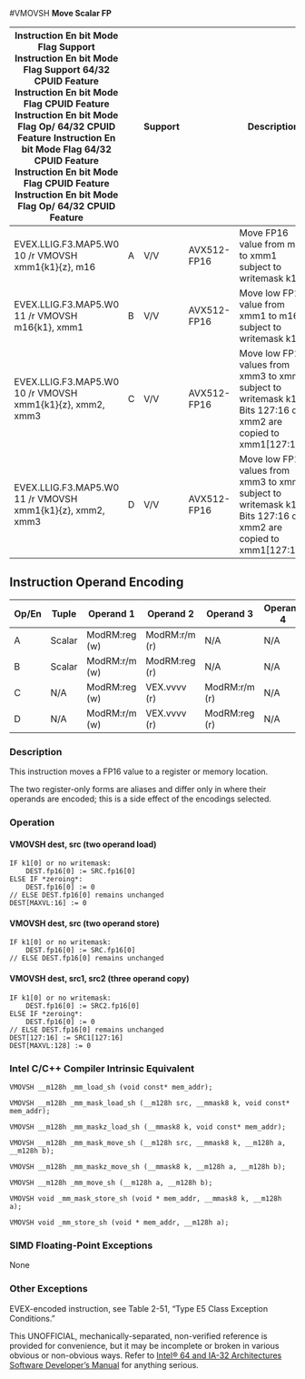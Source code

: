 #VMOVSH
**Move Scalar FP**

| Instruction En bit Mode Flag Support Instruction En bit Mode Flag Support 64/32 CPUID Feature Instruction En bit Mode Flag CPUID Feature Instruction En bit Mode Flag Op/ 64/32 CPUID Feature Instruction En bit Mode Flag 64/32 CPUID Feature Instruction En bit Mode Flag CPUID Feature Instruction En bit Mode Flag Op/ 64/32 CPUID Feature |     | Support |             | Description                                                                                                     |
| ---------------------------------------------------------------------------------------------------------------------------------------------------------------------------------------------------------------------------------------------------------------------------------------------------------------------------------------------- | --- | ------- | ----------- | --------------------------------------------------------------------------------------------------------------- |
| EVEX.LLIG.F3.MAP5.W0 10 /r VMOVSH xmm1{k1}{z}, m16                                                                                                                                                                                                                                                                                             | A   | V/V     | AVX512-FP16 | Move FP16 value from m16 to xmm1 subject to writemask k1.                                                       |
| EVEX.LLIG.F3.MAP5.W0 11 /r VMOVSH m16{k1}, xmm1                                                                                                                                                                                                                                                                                                | B   | V/V     | AVX512-FP16 | Move low FP16 value from xmm1 to m16 subject to writemask k1.                                                   |
| EVEX.LLIG.F3.MAP5.W0 10 /r VMOVSH xmm1{k1}{z}, xmm2, xmm3                                                                                                                                                                                                                                                                                      | C   | V/V     | AVX512-FP16 | Move low FP16 values from xmm3 to xmm1 subject to writemask k1. Bits 127:16 of xmm2 are copied to xmm1[127:16]. |
| EVEX.LLIG.F3.MAP5.W0 11 /r VMOVSH xmm1{k1}{z}, xmm2, xmm3                                                                                                                                                                                                                                                                                      | D   | V/V     | AVX512-FP16 | Move low FP16 values from xmm3 to xmm1 subject to writemask k1. Bits 127:16 of xmm2 are copied to xmm1[127:16]. |

## Instruction Operand Encoding

| Op/En | Tuple  | Operand 1     | Operand 2     | Operand 3     | Operand 4 |
| ----- | ------ | ------------- | ------------- | ------------- | --------- |
| A     | Scalar | ModRM:reg (w) | ModRM:r/m (r) | N/A           | N/A       |
| B     | Scalar | ModRM:r/m (w) | ModRM:reg (r) | N/A           | N/A       |
| C     | N/A    | ModRM:reg (w) | VEX.vvvv (r)  | ModRM:r/m (r) | N/A       |
| D     | N/A    | ModRM:r/m (w) | VEX.vvvv (r)  | ModRM:reg (r) | N/A       |

### Description

This instruction moves a FP16 value to a register or memory location.

The two register-only forms are aliases and differ only in where their operands are encoded; this is a side effect of the encodings selected.

### Operation

#### VMOVSH dest, src (two operand load)

```
IF k1[0] or no writemask:
    DEST.fp16[0] := SRC.fp16[0]
ELSE IF *zeroing*:
    DEST.fp16[0] := 0
// ELSE DEST.fp16[0] remains unchanged
DEST[MAXVL:16] := 0

```

#### VMOVSH dest, src (two operand store)

```
IF k1[0] or no writemask:
    DEST.fp16[0] := SRC.fp16[0]
// ELSE DEST.fp16[0] remains unchanged

```

#### VMOVSH dest, src1, src2 (three operand copy)

```
IF k1[0] or no writemask:
    DEST.fp16[0] := SRC2.fp16[0]
ELSE IF *zeroing*:
    DEST.fp16[0] := 0
// ELSE DEST.fp16[0] remains unchanged
DEST[127:16] := SRC1[127:16]
DEST[MAXVL:128] := 0

```

### Intel C/C++ Compiler Intrinsic Equivalent

```
VMOVSH __m128h _mm_load_sh (void const* mem_addr);

```

```
VMOVSH __m128h _mm_mask_load_sh (__m128h src, __mmask8 k, void const* mem_addr);

```

```
VMOVSH __m128h _mm_maskz_load_sh (__mmask8 k, void const* mem_addr);

```

```
VMOVSH __m128h _mm_mask_move_sh (__m128h src, __mmask8 k, __m128h a, __m128h b);

```

```
VMOVSH __m128h _mm_maskz_move_sh (__mmask8 k, __m128h a, __m128h b);

```

```
VMOVSH __m128h _mm_move_sh (__m128h a, __m128h b);

```

```
VMOVSH void _mm_mask_store_sh (void * mem_addr, __mmask8 k, __m128h a);

```

```
VMOVSH void _mm_store_sh (void * mem_addr, __m128h a);

```

### SIMD Floating-Point Exceptions

None

### Other Exceptions

EVEX-encoded instruction, see Table 2-51, “Type E5 Class Exception Conditions.”

This UNOFFICIAL, mechanically-separated, non-verified reference is provided for convenience, but it may be
incomplete or broken in various obvious or non-obvious
ways. Refer to [Intel® 64 and IA-32 Architectures Software Developer’s Manual](https://software.intel.com/en-us/download/intel-64-and-ia-32-architectures-sdm-combined-volumes-1-2a-2b-2c-2d-3a-3b-3c-3d-and-4) for anything serious.
